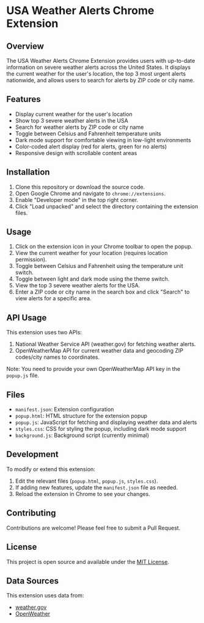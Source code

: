 # USA Weather Alerts Chrome Extension

## Overview

The USA Weather Alerts Chrome Extension provides users with up-to-date information on severe weather alerts across the United States. It displays the current weather for the user's location, the top 3 most urgent alerts nationwide, and allows users to search for alerts by ZIP code or city name.

## Features

- Display current weather for the user's location
- Show top 3 severe weather alerts in the USA
- Search for weather alerts by ZIP code or city name
- Toggle between Celsius and Fahrenheit temperature units
- Dark mode support for comfortable viewing in low-light environments
- Color-coded alert display (red for alerts, green for no alerts)
- Responsive design with scrollable content areas

## Installation

1. Clone this repository or download the source code.
2. Open Google Chrome and navigate to `chrome://extensions`.
3. Enable "Developer mode" in the top right corner.
4. Click "Load unpacked" and select the directory containing the extension files.

## Usage

1. Click on the extension icon in your Chrome toolbar to open the popup.
2. View the current weather for your location (requires location permission).
3. Toggle between Celsius and Fahrenheit using the temperature unit switch.
4. Toggle between light and dark mode using the theme switch.
5. View the top 3 severe weather alerts for the USA.
6. Enter a ZIP code or city name in the search box and click "Search" to view alerts for a specific area.

## API Usage

This extension uses two APIs:

1. National Weather Service API (weather.gov) for fetching weather alerts.
2. OpenWeatherMap API for current weather data and geocoding ZIP codes/city names to coordinates.

Note: You need to provide your own OpenWeatherMap API key in the `popup.js` file.

## Files

- `manifest.json`: Extension configuration
- `popup.html`: HTML structure for the extension popup
- `popup.js`: JavaScript for fetching and displaying weather data and alerts
- `styles.css`: CSS for styling the popup, including dark mode support
- `background.js`: Background script (currently minimal)

## Development

To modify or extend this extension:

1. Edit the relevant files (`popup.html`, `popup.js`, `styles.css`).
2. If adding new features, update the `manifest.json` file as needed.
3. Reload the extension in Chrome to see your changes.

## Contributing

Contributions are welcome! Please feel free to submit a Pull Request.

## License

This project is open source and available under the [MIT License](LICENSE).

## Data Sources

This extension uses data from:
- [weather.gov](https://www.weather.gov/)
- [OpenWeather](https://openweathermap.org/)
